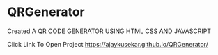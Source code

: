 # QRGenerator
Created A QR CODE GENERATOR USING HTML CSS AND JAVASCRIPT

Click Link To Open Project https://ajaykusekar.github.io/QRGenerator/
